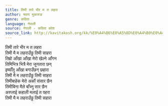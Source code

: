 ```yaml
---
title: तिमी तारे भीर म त लहरा
author: श्रवण मुकारुङ
genre: कविता
language: नेपाली
source: नेपाली - कविता कोश
source_link: http://kavitakosh.org/kk/%E0%A4%B6%E0%A5%8D%E0%A4%B0%E0%A4%B5%E0%A4%A3_%E0%A4%AE%E0%A5%81%E0%A4%95%E0%A4%BE%E0%A4%B0%E0%A5%81%E0%A4%99
---
```


तिमी तारे भीर म त लहरा  
तिमी मै म लहराउँछु तिमी साहरा  
तिम्रो आँखा आँखा मेरो खेल्ने आँगन  
तिमिभित्र भित्रै मेरा जूनतारा छन्  
इर्ष्याँलु आँखा बगाउँछन् छहारा  
तिमी मै म लहराउँछु तिमी साहरा  
तिमीबाहेक मेरो अर्को संसार छैन  
तिंमीबिना मैले बाँच्नु सार छैन  
अरुलाई कहाली मलाई त पहरा  
तिमी मै म लहराउँछु तिमी सहारा

